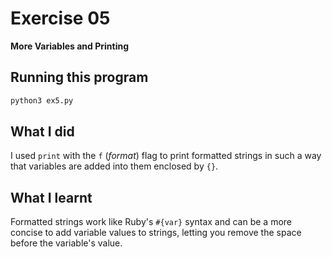 # Exercise 05

**More Variables and Printing**

## Running this program

```sh
python3 ex5.py
```

## What I did

I used `print` with the `f` (*format*) flag to print formatted strings in such a way that variables are added into them enclosed by `{}`.

## What I learnt

Formatted strings work like Ruby's `#{var}` syntax and can be a more concise to add variable values to strings, letting you remove the space before the variable's value.
